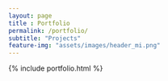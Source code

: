 ```yaml
--- 
layout: page
title : Portfolio 
permalink: /portfolio/
subtitle: "Projects" 
feature-img: "assets/images/header_mi.png"
---
```


{% include portfolio.html %}

